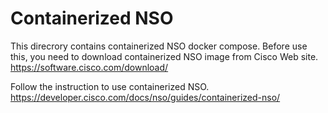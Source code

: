 # Containerized NSO

This direcrory contains containerized NSO docker compose.
Before use this, you need to download containerized NSO image from Cisco Web site.
https://software.cisco.com/download/

Follow the instruction to use containerized NSO.
https://developer.cisco.com/docs/nso/guides/containerized-nso/